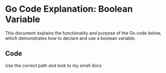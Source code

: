 # Go Code Explanation: Boolean Variable

This document explains the functionality and purpose of the Go code below, which demonstrates how to declare and use a boolean variable.

## Code
Use the correct path and look to my small docs 


